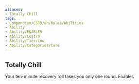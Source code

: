 ```yaml
---
aliases:
- Totally Chill
tags:
- Compendium/CSRD/en/Rules/Abilities
- Ability
- Ability/ENABLER
- Ability/Cost/0
- Ability/Tier/Low
- Ability/Categories/Cure
---
```


  
## Totally Chill  
Your ten-minute recovery roll takes you only one round. Enabler.
